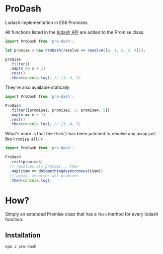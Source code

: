 ProDash
=======

Lodash implementation in ES6 Promises.

All functions listed in the [lodash API](https://lodash.com/docs) are added to the Promise class.

```js
import ProDash from 'pro-dash';

let promise = new ProDash(resolve => resolve([0, 1, 2, 3, 4]));

promise
  .filter()
  .map(x => x + 1)
  .rest()
  .then(console.log); // [3, 4, 5]
```

They're also available statically:

```js
import ProDash from 'pro-dash';

ProDash
  .filter([promise1, promise2, 3, promise4, 5])
  .map(x => x + 1)
  .rest()
  .then(console.log); // [3, 4, 5]
```

What's more is that the `then()` has been patched to resolve any array just like `Promise.all()`:

```js
import ProDash from 'pro-dash';

ProDash
  .rest(promises)
  // resolves all promses... then
  .map(item => doSomethingAsyncronous(item))
  // again, resolves all promises
  .then(console.log);
```

How?
====

Simply an extended Promise class that has a `then` method for every lodash function.

Installation
------------

```
npm i pro-dash
```
